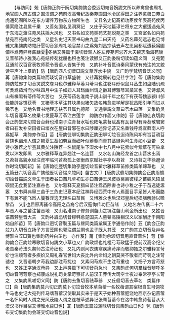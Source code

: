 <!-- { "loadSidebar": true } -->
　　【与防同】苑【唐韵正韵于阮切集韵韵会委远切竝音婉説文所以养禽兽也周礼地官囿人疏古谓之囿汉谓之苑前汉高帝纪故秦苑囿园池令民得田之注养禽兽曰苑白虎通苑囿所以在东方谓养万物东方物所生也　又县名史记髙祖功臣侯年表高苑侯丙倩索隐注县属千乗　又善苑国名见洞冥记　又庄子天地篇谆芒将东之大壑适遇苑风于东海之濵注苑风扶摇大风也　又书名如文苑类苑艺苑説苑之类　又宫室名如内苑禁苑西苑南苑之类　又星名史记天官书句曲九星二曰天苑　又药名蕀苑远志也见博雅又集韵韵防竝纡愿切音怨周礼地官禁山之爲苑刘昌宗读去声左思吴都赋遭薮爲圃値林爲苑异荂蓲蘛夏冬蒨又类篇于袁切音鸳人姓左传苑何忌齐大夫魏志渤海苑康　又音郁诗小雅我心苑结传苑犹屈也积也笺注读鬰又正韵委粉切读如蕴义同　又苑菀互通前汉百官表牧师菀令晋语人皆集于苑　又韵补叶音氲诗秦风蒙伐有苑注苑文貌读平声叶上羣韵】防【唐韵匹凡切音□説文草浮水中貌　又广韵孚梵切音泛义同】苒【唐韵集韵类篇竝而琰切音冉草盛貌　又荏苒犹展转也见荏字注】苓【唐韵集韵韵防竝郎丁切音灵説文卷耳也尔雅释草菤耳苓耳也注卷耳形似鼠耳丛生如盘陆玑疏可煑爲茹滑而少味四月中生子如妇人耳珰幽州谓之爵耳博雅苓耳枲耳也　又诗邶风山有榛隰有苓传苓大苦也　又茯苓药名淮南子説山训千年之松下有茯苓魏志颍川郤俭能辟谷饵茯苓　又猪苓本草注其块黒似猪矢故名韩愈进学解是犹昌阳引年而进以狶苓也　又地名晋书地理志扶苓县属九德郡　又通零説文草曰苓木曰落　又集韵灵年切音莲草名枚乗七发蔓草芳苓注古莲字　韵防亦作蘦又作防】苔【唐韵徒哀切韵会正韵堂来切竝音台藓也淮南子注青苔水垢也陆龟蒙苔赋髙有瓦苔卑有泽葵散岩窦者曰石发补空田者曰垣衣在屋曰昔邪在水曰陟厘述异记苔又名重钱呼爲宣藓南人呼爲姤草　集韵亦作菭】苕【唐韵徒聊切集韵正韵田聊切竝音迢诗陈风卭有旨苕疏苕苕饶也幽州人谓之翘夏生茎如劳豆而细叶似蒺藜而青其茎緑色可生食如小豆藿　又诗小雅苕之华芸其黄矣注陵苕一名鼠尾生下湿水中七八月中花紫似今紫草花可染皁煑以沐发即黑　又尔雅释草连异翘注一名连苕　又水名山海经龙首之山苕水出焉　又苕苕高貌水经注虎牢临河苕苕孤上张衡西京赋壮亭亭以苕苕　又诗苕之华徐邈读作时饶切同轺】苖【唐韵徒歴切集韵亭歴切竝音翟尔雅释草苖修类篇羊蹄草也　又玉篇丑六切音蓄广韵他歴切音惕义竝同】苗古文□【唐韵武儦切集韵韵会正韵眉镳切竝音描説文草生于田者谷曰苗凡草初生亦曰苗诗王风彼黍离离彼稷之苗魏风硕鼠硕鼠无食我苗注嘉谷也　又尔雅释天夏猎曰苗注爲苗除害也诗小稚之子于苗选徒嚣嚣　又书舜典窜三苗于三危史记夏本纪注神异经西荒中有人焉面目手足皆人形而胳下有翼不能飞爲人饕餮淫逸无理名曰苗民　又博雅众也后汉邓皇后纪损膳解骖以赡黎苗　又也屈原离骚帝高阳之苗裔兮后汉寇恂传功臣苗绪　又地名左传襄二十六年晋人与之苗注苗晋地　又山名淮南子修务训苗山之铤注苗山利金所出也　又姓晋语苗棼皇晋大夫　又韵补眉彪切音缪韩愈楚国夫人墓铭高陵相汉义以家酬迁于南阳始自郎苗】苘【唐韵口迥切音褧玉篇与檾同类篇枲属正字通俗作防】苙【韵会正韵竝力入切音立扬子方言苙圂也郭注谓兰圂也孟子既入其苙　又广韵其立切音及艸名博雅白苙□薋也集韵药艸白芷也　亦作芨】苚【集韵余颂切音用直音草名】苛【集韵韵会正韵竝寒歌切音何説文小草也又广韵政烦也礼檀弓苛政猛于虎前汉高帝纪父老苦秦苛法久矣师古注苛细也　又礼内则问衣燠寒疾痛苛痒而敬抑搔之尔雅释言苛妎也注烦苛者多疾妎又周礼春官世妇大丧比外内命妇之朝莫哭不敬者而苛罚之注苛谴也　又晋语朝夕苛我边鄙注苛扰也　又素问苛疾不生注苛重也　又扬子方言苛怒也　又姓正字通汉苛异　又上声类篇下可切音荷急也　又集韵虎何切羣经音辨呼多切竝音呵苛察也郑康成説礼司关掌苛察奸人前汉王莽传大司空士夜过奉常亭亭长苛之　又集韵黑嗟切义同】防【唐韵去鱼切音祛草器　又丘倨切音去草名　类篇作□】苜【唐韵集韵莫六切正韵莫卜切竝音牧本草苜蓿一名牧蓿谓其宿根自生可饲牧牛马也史记大宛列传马嗜苜蓿汉使取其实来于是天子始种苜蓿肥饶地西京杂记苜蓿一名怀风时人谓之光风茂陵人谓之连枝草述异记张骞苜蓿今在洛中韩愈诗萄苜从大漠汉书作目宿又博雅水苜□也】苝【唐韵玉篇竝蒲昧切音佩集韵山□也】苞【唐韵布交切集韵韵会班交切竝音包説】
